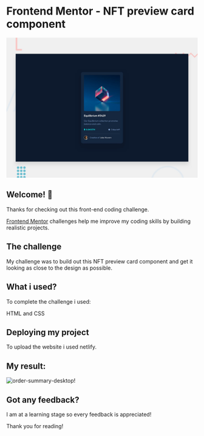 # Frontend Mentor - NFT preview card component

![Design preview for the NFT preview card component coding challenge](./design/desktop-preview.jpg)

## Welcome! 👋

Thanks for checking out this front-end coding challenge.

[Frontend Mentor](https://www.frontendmentor.io) challenges help me improve my coding skills by building realistic projects.


## The challenge

My challenge was to build out this NFT preview card component and get it looking as close to the design as possible.

## What i used?

To complete the challenge i used:

HTML and CSS

## Deploying my project

To upload the website i used netlify.

## My result:

![order-summary-desktop!](images/order-summary.png)

## Got any feedback?

I am at a learning stage so every feedback is appreciated!


Thank you for reading!

